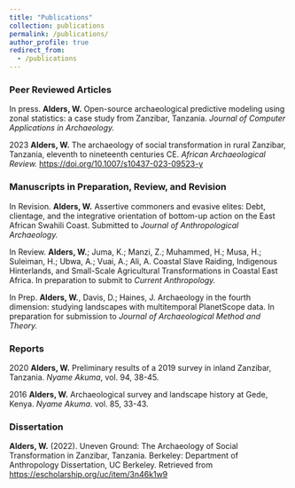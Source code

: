 ```yaml
---
title: "Publications"
collection: publications
permalink: /publications/
author_profile: true
redirect_from:
  - /publications
---
```


### Peer Reviewed Articles

In press.			 __Alders, W.__ Open-source archaeological predictive modeling using zonal statistics: a case study from Zanzibar, Tanzania. _Journal of Computer Applications in Archaeology._

2023    __Alders, W.__ The archaeology of social transformation in rural Zanzibar, Tanzania, eleventh to nineteenth centuries CE. _African Archaeological Review._ https://doi.org/10.1007/s10437-023-09523-y


### Manuscripts in Preparation, Review, and Revision
In Revision.		  __Alders, W.__ Assertive commoners and evasive elites: Debt, clientage, and the integrative orientation of bottom-up action on the East African Swahili Coast. Submitted to _Journal of Anthropological Archaeology._

In Review.        	__Alders, W.__; Juma, K.; Manzi, Z.; Muhammed, H.; Musa, H.; Suleiman, H.; Ubwa, A.; 
Vuai, A.; Ali, A. Coastal Slave Raiding, Indigenous Hinterlands, and Small-Scale Agricultural Transformations in Coastal East Africa. In preparation to submit to _Current Anthropology._

In Prep.         __Alders, W.__, Davis, D.; Haines, J. Archaeology in the fourth dimension: studying landscapes with multitemporal PlanetScope data. In preparation for submission to _Journal of Archaeological Method and Theory._


### Reports

2020 		__Alders, W.__ Preliminary results of a 2019 survey in inland Zanzibar, Tanzania. _Nyame Akuma_, vol. 94, 38-45.

2016 		__Alders, W.__ Archaeological survey and landscape history at Gede, Kenya. _Nyame Akuma_. vol. 85, 33-43.

### Dissertation

__Alders, W.__ (2022). Uneven Ground: The Archaeology of Social Transformation in Zanzibar, Tanzania. Berkeley: Department of Anthropology Dissertation, UC Berkeley. Retrieved from https://escholarship.org/uc/item/3n46k1w9
